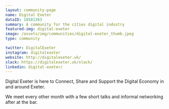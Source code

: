 ```yaml
---
layout: community-page
name: Digital Exeter
dataID: 18581363
summary: A community for the cities digital industry
featured-img: digital-exeter
image: /assets/img/communities/digital-exeter_thumb.jpeg
type: community

twitter: DigitalExeter
instagram: digitalexeter
website: http://digitalexeter.uk/
slack: https://digitalexeter.uk/slack/
linkedin: digital-exeter/
---
```

Digital Exeter is here to Connect, Share and Support the Digital Economy in and around Exeter.

We meet every other month with a few short talks and informal networking after at the bar.
